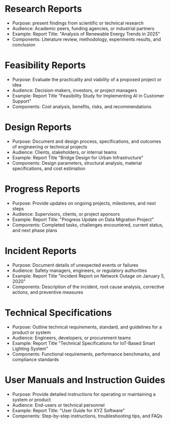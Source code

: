 
# Research Reports

- Purpose: present findings from scientific or technical research
- Audience: Academic peers, funding agencies, or industrial partners
- Example: Report Title: "Analysis of Renewable Energy Trends in 2025"
- Components: Literature review, methodology, experiments results, and conclusion


# Feasibility Reports

- Purpose: Evaluate the practicality and viability of a proposed project or idea
- Audience: Decision-makers, investors, or project managers
- Example: Report Title "Feasibility Study for Implementing AI in Customer Support"
- Components: Cost analysis, benefits, risks, and recommendations



# Design Reports

- Purpose: Document and design process, specifications, and outcomes of engineering or technical projects
- Audience: Clients, stakeholders, or internal teams
- Example: Report Title "Bridge Design for Urban Infrastructure"
- Components: Design parameters, structural analysis, material specifications, and cost estimation



# Progress Reports

- Purpose: Provide updates on ongoing projects, milestones, and next steps
- Audience: Supervisors, clients, or project sponsors
- Example: Report Title: "Progress Update on Data Migration Project"
- Components: Completed tasks, challenges encountered, current status, and next phase plans



# Incident Reports

- Purpose: Document details of unexpected events or failures
- Audience: Safety managers, engineers, or regulatory authorities
- Example: Report Title "Incident Report on Network Outage on January 5, 2020"
- Components: Description of the incident, root cause analysis, corrective actions, and preventive measures



# Technical Specifications

- Purpose: Outline technical requirements, standard, and guidelines for a product or system
- Audience: Engineers, developers, or procurement teams
- Example: Report Title "Technical Specifications for IoT-Based Smart Lighting System"
- Components: Functional requirements, performance benchmarks, and compliance standards



# User Manuals and Instruction Guides

- Purpose: Provide detailed instructions for operating or maintaining a system or product
- Audience: End-users or technical personnel
- Example: Report Title: "User Guide for XYZ Software"
- Components: Step-by-step instructions, troubleshooting tips, and FAQs